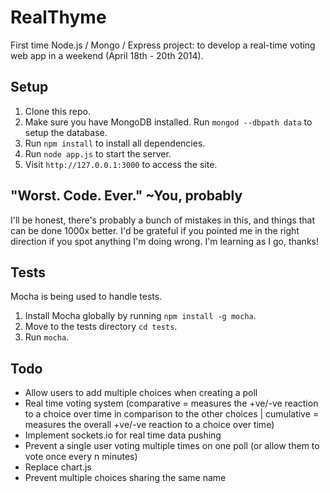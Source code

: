 # RealThyme

First time Node.js / Mongo / Express project: to develop a real-time voting web app in a weekend (April 18th - 20th 2014).

## Setup
1. Clone this repo.
2. Make sure you have MongoDB installed. Run `mongod --dbpath data` to setup the database.
3. Run `npm install` to install all dependencies.
4. Run `node app.js` to start the server.
5. Visit `http://127.0.0.1:3000` to access the site.

## "Worst. Code. Ever." ~You, probably
I'll be honest, there's probably a bunch of mistakes in this, and things that can be done 1000x better. I'd be grateful if you pointed me in the right direction if you spot anything I'm doing wrong. I'm learning as I go, thanks!

## Tests
Mocha is being used to handle tests.

1. Install Mocha globally by running `npm install -g mocha`.
2. Move to the tests directory `cd tests`.
3. Run `mocha`.

## Todo
- Allow users to add multiple choices when creating a poll
- Real time voting system (comparative = measures the +ve/-ve reaction to a choice over time in comparison to the other choices | cumulative = measures the overall +ve/-ve reaction to a choice over time)
- Implement sockets.io for real time data pushing
- Prevent a single user voting multiple times on one poll (or allow them to vote once every n minutes)
- Replace chart.js
- Prevent multiple choices sharing the same name